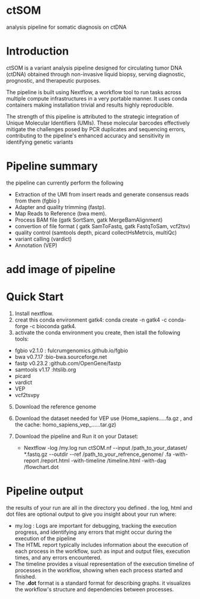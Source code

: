 # ctSOM
analysis pipeline for somatic diagnosis on ctDNA
# Introduction
ctSOM is a variant analysis pipeline designed for circulating tumor DNA (ctDNA) obtained through non-invasive liquid biopsy, serving diagnostic, prognostic, and therapeutic purposes.

The pipeline is built using Nextflow, a workflow tool to run tasks across multiple compute infrastructures in a very portable manner. It uses conda containers making installation trivial and results highly reproducible.

The strength of this pipeline is attributed to the strategic integration of Unique Molecular Identifiers (UMIs). These molecular barcodes effectively mitigate the challenges posed by PCR duplicates and sequencing errors, contributing to the pipeline's enhanced accuracy and sensitivity in identifying genetic variants

# Pipeline summary
the pipeline can currently perform the following
- Extraction of the UMI from insert reads and generate consensus reads from them (fgbio )
- Adapter and quality trimming (fastp).
- Map Reads to Reference (bwa mem).
- Process BAM file (gatk SortSam, gatk MergeBamAlignment)
- convertion of file format ( gatk SamToFastq, gatk FastqToSam, vcf2tsv)
- quality control (samtools depth, picard collectHsMetrcis, multiQc)
- variant calling (vardict)
- Annotation (VEP)
# add image of pipeline

# Quick Start
1. Install nextflow.
2. creat this conda environment gatk4: conda create -n gatk4 -c conda-forge -c bioconda gatk4.
3. activate the conda environment you create, then istall the following tools:
  - fgbio v2.1.0  : fulcrumgenomics.github.io/fgbio
  - bwa v0.7.17   :bio-bwa.sourceforge.net
  - fastp v0.23.2 :github.com/OpenGene/fastp
  - samtools v1.17 :htslib.org
  - picard
  - vardict
  - VEP
  - vcf2tsvpy
5. Download the reference genome
6. Download the dataset needed for VEP use (Home_sapiens.....fa.gz , and the cache: homo_sapiens_vep_......tar.gz)

7. Download the pipeline and Run it on your Dataset:
   * Nextflow -log <OUTDIR>/my.log run ctSOM.nf --input /path_to_your_dataset/ *.fastq.gz --outdir <OUTDIR> --ref /path_to_your_refrence_genome/ .fa  -with-report <OUTDIR>/report.html -with-timeline <OUTDIR>/timeline.html -with-dag <OUTDIR>/flowchart.dot

# Pipeline output
the results of your run are all in the directory you defined <OUTDIR> . the log, html and dot files are optional output to give you insight about your run where:
- my.log : Logs are important for debugging, tracking the execution progress, and identifying any errors that might occur during the execution of the pipeline
- The HTML report typically includes information about the execution of each process in the workflow, such as input and output files, execution times, and any errors encountered.
- The timeline provides a visual representation of the execution timeline of processes in the workflow, showing when each process started and finished.
- The **.dot** format is a standard format for describing graphs. it visualizes the workflow's structure and dependencies between processes.
